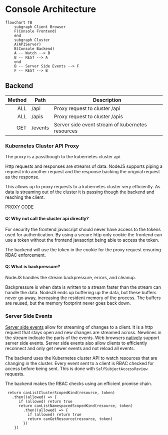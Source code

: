 [comment]: # ( Copyright Contributors to the Open Cluster Management project )

# Console Architecture

```mermaid
flowchart TB
    subgraph Client Browser
    F(Console Frontend)
    end
    subgraph Cluster
    A(APIServer)
    B(Console Backend)
    A -- Watch --> B
    B -- REST --> A
    end
    B -- Server Side Events --> F
    F -- REST --> B
```

## Backend

| Method | Path    | Description                                      |
| -----: | ------- | ------------------------------------------------ |
|    ALL | /api    | Proxy request to cluster /api                    |
|    ALL | /apis   | Proxy request to cluster /apis                   |
|    GET | /events | Server side event stream of kubernetes resources |

### Kubernetes Cluster API Proxy

The proxy is a passthough to the kubernetes cluster api.

Http requests and responses are streams of data. NodeJS supports piping a request into another request and the response backing the orignial request as the response.

This allows up to proxy requests to a kubernetes cluster very efficiently. As data is streaming out of the cluster it is passing though the backend and reaching the client.

[PROXY CODE](../backend/src/routes/proxy.ts)

#### Q: Why not call the cluster api directly?

For security the frontend javascript should never have access to the tokens used for authentication. By using a secure http only cookie the frontend can use a token without the frontend javascript being able to access the token.

The backend will use the token in the cookie for the proxy request ensuring RBAC enforcement.

#### Q: What is backpressure?

NodeJS handles the stream backpressure, errors, and cleanup.

Backpressure is when data is written to a stream faster than the stream can handle the data. NodeJS ends up buffering up the data, but these buffers never go away, increasing the resident memory of the process. The buffers are reused, but the memory footprint never goes back down.

### Server Side Events

[Server side events](https://developer.mozilla.org/en-US/docs/Web/API/Server-sent_events) allow for streaming of changes to a client. It is a http request that stays open and new changes are streamed across. Newlines in the stream indicate the parts of the events. Web browsers [natively](https://developer.mozilla.org/en-US/docs/Web/API/Server-sent_events/Using_server-sent_events) support server side events. Server side events also allow clients to efficiently reconnect and only get newer events and not reload all events.

The backend uses the Kubernetes cluster API to watch resources that are changing in the cluster. Every event sent to a client is RBAC checked for access before being sent. This is done with `SelfSubjectAccessReview` requests.

The backend makes the RBAC checks using an efficient promise chain.

```
 return canListClusterScopedKind(resource, token)
   .then((allowed) => {
      if (allowed) return true
      return canListNamespacedScopedKind(resource, token)
        .then((allowed) => {
          if (allowed) return true
          return canGetResource(resource, token)
        })
    })
```
